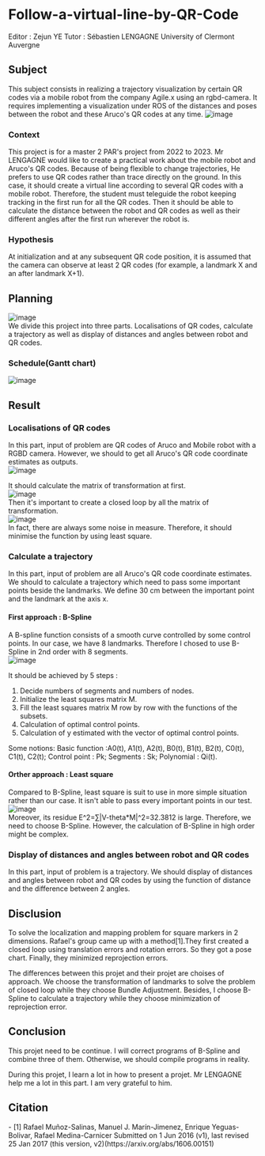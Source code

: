 # Follow-a-virtual-line-by-QR-Code
Editor : Zejun YE
Tutor : Sébastien LENGAGNE
University of Clermont Auvergne

## Subject
This subject consists in realizing a trajectory visualization by certain QR codes via a mobile robot from the company Agile.x using an rgbd-camera. It requires implementing a visualization under ROS of the distances and poses between the robot and these Aruco's QR codes at any time.
![image](https://github.com/loyzjve/Suivi-de-ligne-virtuelle-par-QR-Code/blob/main/Pictures%20for%20readme%20file/IMG_20230306_112358.jpg)  

### Context
This project is for a master 2 PAR's project from 2022 to 2023. Mr LENGAGNE would like to create a practical work about the mobile robot and Aruco's QR codes. Because of being flexible to change trajectories, He prefers to use QR codes rather than trace directly on the ground. In this case, it should create a virtual line according to several QR codes with a mobile robot. Therefore, the student must teleguide the robot keeping tracking in the first run for all the QR codes. Then it should be able to calculate the distance between the robot and QR codes as well as their different angles after the first run wherever the robot is. 

### Hypothesis
At initialization and at any subsequent QR code position, it is assumed that the camera can observe at least 2 QR codes (for example, a landmark X and an after landmark X+1).

## Planning
![image](https://github.com/loyzjve/Suivi-de-ligne-virtuelle-par-QR-Code/blob/main/Pictures%20for%20readme%20file/WBS.JPG)  
We divide this project into three parts. Localisations of QR codes, calculate a trajectory as well as display of distances and angles between robot and QR codes. 

### Schedule(Gantt chart)
![image](https://github.com/loyzjve/Suivi-de-ligne-virtuelle-par-QR-Code/blob/main/Pictures%20for%20readme%20file/gantt.JPG)  

## Result
### Localisations of QR codes
In this part, input of problem are QR codes of Aruco and Mobile robot with a RGBD camera. However, we should to get all Aruco's QR code coordinate estimates as outputs.  
![image](https://github.com/loyzjve/Suivi-de-ligne-virtuelle-par-QR-Code/blob/main/Pictures%20for%20readme%20file/pertubation.jpg)  

It should calculate the matrix of transformation at first.  
![image](https://github.com/loyzjve/Suivi-de-ligne-virtuelle-par-QR-Code/blob/main/Pictures%20for%20readme%20file/f2.JPG)   
Then it's important to create a closed loop by all the matrix of transformation.  
![image](https://github.com/loyzjve/Suivi-de-ligne-virtuelle-par-QR-Code/blob/main/Pictures%20for%20readme%20file/f1.JPG)  
In fact, there are always some noise in measure. Therefore, it should minimise the function by using least square.

### Calculate a trajectory
In this part, input of problem are all Aruco's QR code coordinate estimates. We should to calculate a trajectory which need to pass some important points beside the landmarks. We define 30 cm between the important point and the landmark at the axis x.

#### First approach : B-Spline
A B-spline function consists of a smooth curve controlled by some control points. In our case, we have 8 landmarks. Therefore I chosed to use B-Spline in 2nd order with 8 segments.  
![image](https://github.com/loyzjve/Suivi-de-ligne-virtuelle-par-QR-Code/blob/main/Pictures%20for%20readme%20file/BS.jpg)  

It should be achieved by 5 steps :
1. Decide numbers of segments and numbers of nodes.
2. Initialize the least squares matrix M.
3. Fill the least squares matrix M row by row with the functions of the subsets.
4. Calculation of optimal control points.
5. Calculation of y estimated with the vector of optimal control points.

Some notions:
Basic function :A0(t), A1(t), A2(t), B0(t), B1(t), B2(t), C0(t), C1(t), C2(t);
Control point : Pk;
Segments : Sk;
Polynomial : Qi(t).

#### Orther approach : Least square
Compared to B-Spline, least square is suit to use in more simple situation rather than our case. It isn't able to pass every important points in our test.  
![image](https://github.com/loyzjve/Suivi-de-ligne-virtuelle-par-QR-Code/blob/main/Pictures%20for%20readme%20file/MC.jpg)  
Moreover, its residue E^2=∑|V-theta*M|^2=32.3812 is large. Therefore, we need to choose B-Spline. However, the calculation of B-Spline in high order might be complex.

### Display of distances and angles between robot and QR codes
In this part, input of problem is a trajectory. We should display of distances and angles between robot and QR codes by using the function of distance and the difference between 2 angles.

## Disclusion
To solve the localization and mapping problem for square markers in 2 dimensions. Rafael's group came up with a method[1].They first created a closed loop using translation errors and rotation errors. So they got a pose chart. Finally, they minimized reprojection errors.

The differences between this projet and their projet are choises of approach. We choose the transformation of landmarks to solve the problem of closed loop while they choose Bundle Adjustment. Besides, I choose B-Spline to calculate a trajectory while they choose minimization of reprojection error.

## Conclusion
This projet need to be continue. I will correct programs of B-Spline and combine three of them. Otherwise, we should compile programs in reality. 

During this projet, I learn a lot in how to present a projet. Mr LENGAGNE help me a lot in this part. I am very grateful to him.

## Citation
<div id="refer-anchor-1"></div>
- [1] Rafael Muñoz-Salinas, Manuel J. Marín-Jimenez, Enrique Yeguas-Bolivar, Rafael Medina-Carnicer
Submitted on 1 Jun 2016 (v1), last revised 25 Jan 2017 (this version, v2)(https://arxiv.org/abs/1606.00151)
